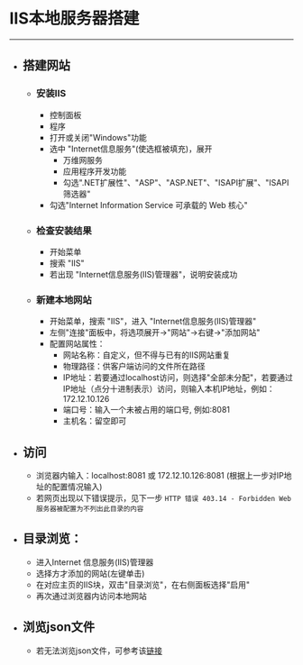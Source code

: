 ﻿# IIS本地服务器搭建

---

+ ## 搭建网站
    - ### 安装IIS
        - 控制面板
        - 程序
        - 打开或关闭"Windows"功能
        - 选中 "Internet信息服务"(使选框被填充)，展开
            - 万维网服务
            - 应用程序开发功能
            - 勾选".NET扩展性"、"ASP"、"ASP.NET"、"ISAPI扩展"、"ISAPI筛选器"
        - 勾选"Internet Information Service 可承载的 Web 核心"
        
    - ### 检查安装结果
        - 开始菜单
        - 搜索 "IIS"
        - 若出现 "Internet信息服务(IIS)管理器"，说明安装成功
    
    - ### 新建本地网站
        - 开始菜单，搜索 "IIS"，进入 "Internet信息服务(IIS)管理器"
        - 左侧"连接"面板中，将选项展开->"网站"->右键->"添加网站"
        - 配置网站属性：
            - 网站名称：自定义，但不得与已有的IIS网站重复
            - 物理路径：供客户端访问的文件所在路径
            - IP地址：若要通过localhost访问，则选择"全部未分配"，若要通过IP地址（点分十进制表示）访问，则输入本机IP地址，例如：172.12.10.126
            - 端口号：输入一个未被占用的端口号, 例如:8081
            - 主机名：留空即可
+ ## 访问
    - 浏览器内输入：localhost:8081 或 172.12.10.126:8081 (根据上一步对IP地址的配置情况输入)
    - 若网页出现以下错误提示，见下一步
            ``` HTTP 错误 403.14 - Forbidden Web 服务器被配置为不列出此目录的内容 ```

+ ## 目录浏览：
    - 进入Internet 信息服务(IIS)管理器
    - 选择方才添加的网站(左键单击)
    - 在对应主页的IIS块，双击"目录浏览"，在右侧面板选择"启用"
    - 再次通过浏览器内访问本地网站
    
- ## 浏览json文件
    - 若无法浏览json文件，可参考该[链接](https://blog.csdn.net/wyqlxy/article/details/44941019)